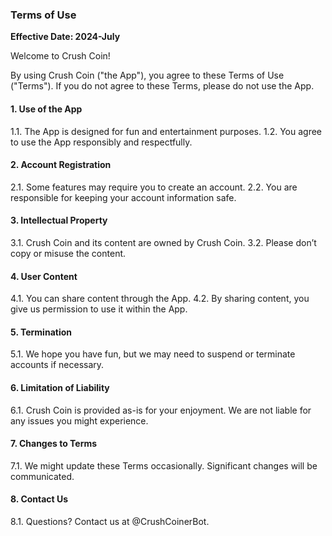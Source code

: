 ### Terms of Use

**Effective Date: 2024-July**

Welcome to Crush Coin!

By using Crush Coin ("the App"), you agree to these Terms of Use ("Terms"). If you do not agree to these Terms, please do not use the App.

#### 1. Use of the App
1.1. The App is designed for fun and entertainment purposes.
1.2. You agree to use the App responsibly and respectfully.

#### 2. Account Registration
2.1. Some features may require you to create an account.
2.2. You are responsible for keeping your account information safe.

#### 3. Intellectual Property
3.1. Crush Coin and its content are owned by Crush Coin.
3.2. Please don’t copy or misuse the content.

#### 4. User Content
4.1. You can share content through the App.
4.2. By sharing content, you give us permission to use it within the App.

#### 5. Termination
5.1. We hope you have fun, but we may need to suspend or terminate accounts if necessary.

#### 6. Limitation of Liability
6.1. Crush Coin is provided as-is for your enjoyment. We are not liable for any issues you might experience.

#### 7. Changes to Terms
7.1. We might update these Terms occasionally. Significant changes will be communicated.

#### 8. Contact Us
8.1. Questions? Contact us at @CrushCoinerBot.
